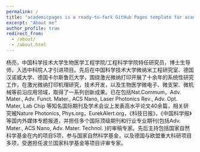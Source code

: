 ```yaml
---
permalink: /
title: "academicpages is a ready-to-fork GitHub Pages template for academic personal websites"
excerpt: "About me"
author_profile: true
redirect_from: 
  - /about/
  - /about.html
---
```


杨亮，中国科学技术大学生物医学工程学院/工程科学学院特任研究员，博士生导师，入选中科院人才引进项目。先后在中国科学技术大学微纳米工程研究室、德国汉诺威大学、德国卡尔斯鲁厄大学，围绕激光微纳打印开展了十余年的系统性研究工作，在激光微纳打印机理研究，技术开发，以及生物医学微电子、微支架、微机械等前沿应用领域，取得了一系列创新成果。已在包括Nat.Commum，Adv. Mater., Adv. Funct. Mater., ACS Nano, Laser Photonics Rev., Adv. Opt. Mater, Lab Chip 等知名国际期刊及学术会议上发表高水平论文40余篇，相关研究被Nature Photonics, Phys.org，EurekAlert.org，《科技日报》，《中国科学报》等国内外媒体专题报道，并担任多个国际顶级期刊和行业专业期刊(包括Adv. Mater., ACS Nano, Adv. Mater. Technol. )的审稿专家。先后主持包括国家自然科学基金在内的项目5项，参与国家自然科学基金，以及德国与欧盟重大科研项目多项，受邀担任波兰国家科学基金等项目评审专家。
